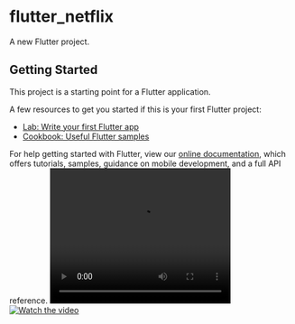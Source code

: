 # flutter_netflix

A new Flutter project.

## Getting Started

This project is a starting point for a Flutter application.

A few resources to get you started if this is your first Flutter project:

- [Lab: Write your first Flutter app](https://flutter.dev/docs/get-started/codelab)
- [Cookbook: Useful Flutter samples](https://flutter.dev/docs/cookbook)

For help getting started with Flutter, view our
[online documentation](https://flutter.dev/docs), which offers tutorials,
samples, guidance on mobile development, and a full API reference.
<video width="320" height="240" controls="controls">
  <source src="https://github.com/ecarbono-tr/flutter_netflix/blob/2aa2c301a90bf53fb628169c764aada089d75ebb/gif/VID-20211109-WA0035.mp4" type="video/mp4" />
</video>
[![Watch the video](https://i.imgur.com/vKb2F1B.png)](https://github.com/ecarbono-tr/flutter_netflix/blob/2aa2c301a90bf53fb628169c764aada089d75ebb/gif/VID-20211109-WA0035.mp4)